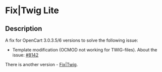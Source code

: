 #  Fix|Twig Lite

## Description
A fix for OpenCart 3.0.3.5/6 versions to solve the following issue:
- Template modification (OCMOD not working for TWIG-files). About the issue: [#8142](https://github.com/opencart/opencart/issues/8142)

There is another version - [Fix|Twig](https://github.com/ocmod-space/ocmod-fix/tree/main/addons/twig).
